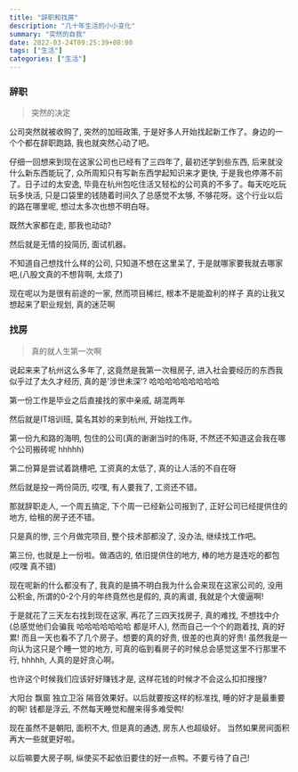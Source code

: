 ```yaml
---
title: "辞职和找房"
description: "几十年生活的小小变化"
summary: "突然的自我"
date: 2022-03-24T09:25:39+08:00
tags: ["生活"]
categories: ["生活"]
---
```


### 辞职
> 突然的决定

公司突然就被收购了, 突然的加班政策, 于是好多人开始找起新工作了。身边的一个个都在辞职跑路, 我也就突然心动了吧。

仔细一回想来到现在这家公司也已经有了三四年了,  最初还学到些东西, 后来就没什么新东西能玩了, 众所周知只有写新东西学起知识来才更快, 于是我也停滞不前了。日子过的太安逸, 毕竟在杭州包吃住活又轻松的公司真的不多了。每天吃吃玩玩多快活, 只是口袋里的钱随着时间久了总感觉不太够, 不够花呀。这个行业以后的路在哪里呢, 想过太多次也想不明白呀。

既然大家都在走, 那我也动动?

然后就是无情的投简历, 面试机器。

不知道自己想找什么样的公司, 只知道不想在这里呆了, 于是就哪家要我就去哪家吧,(八股文真的不想背啊, 太烦了)

现在呢以为是很有前途的一家, 然而项目稀烂, 根本不是能盈利的样子
真的让我又想起来了职业规划, 真的迷茫啊


### 找房
> 真的就人生第一次啊

说起来来了杭州这么多年了, 这竟然是我第一次租房子, 进入社会要经历的东西我似乎过了太久才经历,  真的是'涉世未深'? 哈哈哈哈哈哈哈哈哈

第一份工作是毕业之后直接找的家中亲戚, 胡混两年

然后就是IT培训班, 莫名其妙的来到杭州, 开始找工作。

第一份九和路的海明, 包住的公司(真的谢谢当时的伟哥,  不然还不知道这会我在哪个公司搬砖呢 hhhhh)

第二份算是尝试着跳槽吧, 工资真的太低了, 真的让人活的不自在呀

然后就是投一两份简历, 哎嘿, 有人要我了, 工资还不错。

那就辞职走人,  一个周五搞定, 下个周一已经新公司报到了, 正好公司已经提供住的地方, 给租的房子还不错。

只是真的惨, 三个月做完项目, 整个技术部都没了, 没办法, 继续找工作吧。

第三份, 也就是上一份啦。做酒店的, 依旧提供住的地方, 棒的地方是连吃的都包(哎嘿 真不错)

现在呢新的什么都没有了, 我真的是搞不明白我为什么会来现在这家公司的, 没用公积金, 所谓的0-2个月的年终竟然也是假的, 真的离谱, 我就是个大傻逼啊!

于是就花了三天左右找到现在这家, 再花了三四天找房子, 真的难找, 不想找中介(总感觉他们会骗我 哈哈哈哈哈哈哈 都是坏人),  然而自己一个个的跑着找, 真的好累! 而且一天也看不了几个房子。想要的真的好贵,  很差的也真的好贵! 虽然我是一向认为这只是个睡一觉的地方, 可真的临到看房子的时候总会感觉这里不行那里不行, hhhhh, 人真的是好贪心啊。

也许这个时候我们应该好好赚钱才是, 这样花钱的时候才不会这么扣扣搜搜?

大阳台  飘窗 独立卫浴 隔音效果好。以后就要按这样的标准找, 睡的好才是最重要的啊! 钱都是浮云, 不然每天睡觉和醒来得多难受鸭!

现在虽然不是朝阳, 面积不大, 但是真的通透, 房东人也超级好。 当然如果房间面积再大一些就更好啦。

以后嘛要大房子啊, 纵使买不起依旧要住的好一点鸭。不要亏待了自己!


